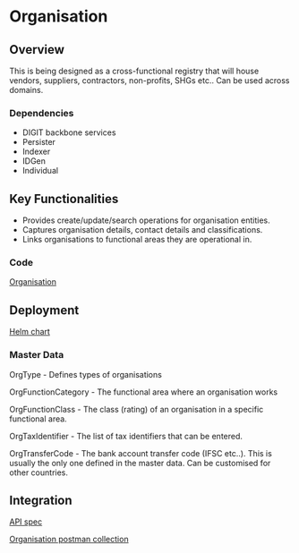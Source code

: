 # Organisation

## Overview

This is being designed as a cross-functional registry that will house vendors, suppliers, contractors, non-profits, SHGs etc.. Can be used across domains.&#x20;

### Dependencies

* DIGIT backbone services
* Persister
* Indexer
* IDGen
* Individual&#x20;

## Key Functionalities

* Provides create/update/search operations for organisation entities.
* Captures organisation details, contact details and classifications.
* Links organisations to functional areas they are operational in.

### Code

[Organisation](https://github.com/egovernments/DIGIT-Works/tree/master/backend/organisation)

## Deployment

[Helm chart](https://github.com/egovernments/DIGIT-DevOps/tree/digit-works/deploy-as-code/helm/charts/digit-works/backend/organisation)

### Master Data

OrgType - Defines types of organisations

OrgFunctionCategory - The functional area where an organisation works

OrgFunctionClass - The class (rating) of an organisation in a specific functional area.

OrgTaxIdentifier - The list of tax identifiers that can be entered.

OrgTransferCode - The bank account transfer code (IFSC etc..). This is usually the only one defined in the master data. Can be customised for other countries.

## Integration

[API spec](../architecture/low-level-design/registries/organization.md#api-specification)

[Organisation postman collection](https://github.com/egovernments/DIGIT-Works/blob/master/backend/organisation/docs/Organisation%20Registry%20-%20Test%20Scripts.postman\_collection.json)
